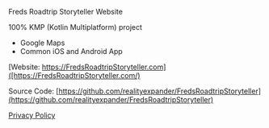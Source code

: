 
Freds Roadtrip Storyteller Website

100% KMP (Kotlin Multiplatform) project
- Google Maps
- Common iOS and Android App

[Website: https://FredsRoadtripStoryteller.com]([https://FredsRoadtripStoryteller.com/)


Source Code: [https://github.com/realityexpander/FredsRoadtripStoryteller](https://github.com/realityexpander/FredsRoadtripStoryteller)

[Privacy Policy](https://realityexpander.github.io/FredsRoadtripStorytellerWebsite/privacy-policy.html)
